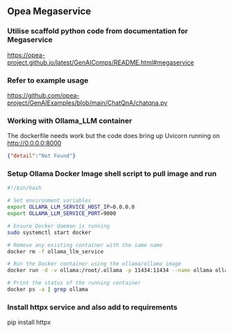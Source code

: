 ## Opea Megaservice

### Utilise scaffold python code from documentation for Megaservice

https://opea-project.github.io/latest/GenAIComps/README.html#megaservice

### Refer to example usage 

https://github.com/opea-project/GenAIExamples/blob/main/ChatQnA/chatqna.py

### Working with Ollama_LLM container

The dockerfile needs work but the code does bring up Uvicorn running on http://0.0.0.0:8000

```json
{"detail":"Not Found"}
```
### Setup Ollama Docker Image shell script to pull image and run

```sh
#!/bin/bash

# Set environment variables
export OLLAMA_LLM_SERVICE_HOST_IP=0.0.0.0
export OLLAMA_LLM_SERVICE_PORT=9000

# Ensure Docker daemon is running
sudo systemctl start docker

# Remove any existing container with the same name
docker rm -f ollama_llm_service

# Run the Docker container using the ollama/ollama image
docker run -d -v ollama:/root/.ollama -p 11434:11434 --name ollama ollama/ollama

# Print the status of the running container
docker ps -a | grep ollama
```

### Install httpx service and also add to requirements
pip install httpx



